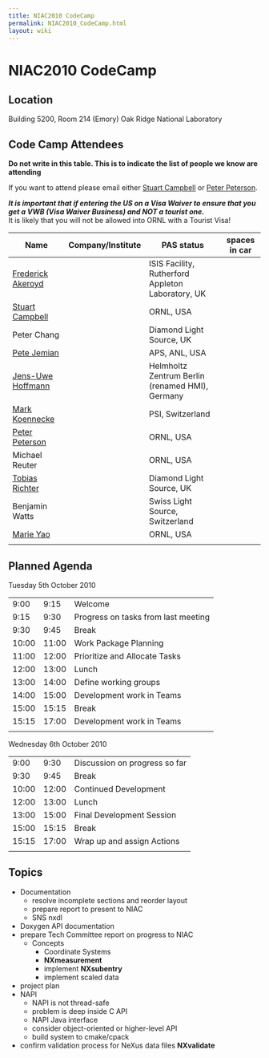 ```yaml
---
title: NIAC2010 CodeCamp
permalink: NIAC2010_CodeCamp.html
layout: wiki
---
```

NIAC2010 CodeCamp
=================

Location
--------

Building 5200, Room 214 (Emory) Oak Ridge National Laboratory

Code Camp Attendees
-------------------

**Do not write in this table. This is to indicate the list of people we
know are attending**

If you want to attend please email either [Stuart
Campbell](User%3AStuart_Campbell.html "wikilink") or [Peter
Peterson](User%3APeter_Peterson.html "wikilink").

***It is important that if entering the US on a Visa Waiver to ensure
that you get a VWB (Visa Waiver Business) and NOT a tourist one.***  
It is likely that you will not be allowed into ORNL with a Tourist Visa!

| Name                                                      | Company/Institute                                   | PAS status          | spaces in car |
|-----------------------------------------------------------|-----------------------------------------------------|---------------------|---------------|
| [Frederick Akeroyd](User%3AFreddie_Akeroyd.html "wikilink")    | | ISIS Facility, Rutherford Appleton Laboratory, UK | | approved          |               |
| [Stuart Campbell](User%3AStuart_Campbell.html "wikilink")      | | ORNL, USA                                         | | approved          | 2             |
| Peter Chang                                               | | Diamond Light Source, UK                          | | approved          |               |
| [Pete Jemian](User%3APete_Jemian.html "wikilink")              | | APS, ANL, USA                                     | | approved          |               |
| [ Jens-Uwe Hoffmann](User%3AJens-Uwe_Hoffmann.html "wikilink") | | Helmholtz Zentrum Berlin (renamed HMI), Germany   | | approved          |               |
| [Mark Koennecke](User%3AMark_Koennecke.html "wikilink")        | | PSI, Switzerland                                  | | approved          |               |
| [Peter Peterson](User%3APeter_Peterson.html "wikilink")        | | ORNL, USA                                         | | approved          | 3             |
| Michael Reuter                                            | | ORNL, USA                                         | | approved          |               |
| [Tobias Richter](User%3ATobias_Richter.html "wikilink")        | | Diamond Light Source, UK                          | | approved          |               |
| Benjamin Watts                                            | | Swiss Light Source, Switzerland                   | | awaiting approval |               |
| [Marie Yao](User%3AMarie.html "wikilink")                      | | ORNL, USA                                         | | approved          |               |
||

Planned Agenda
--------------

Tuesday 5th October 2010

|       |       |                                     |
|-------|-------|-------------------------------------|
| 9:00  | 9:15  | Welcome                             |
| 9:15  | 9:30  | Progress on tasks from last meeting |
| 9:30  | 9:45  | Break                               |
| 10:00 | 11:00 | Work Package Planning               |
| 11:00 | 12:00 | Prioritize and Allocate Tasks       |
| 12:00 | 13:00 | Lunch                               |
| 13:00 | 14:00 | Define working groups               |
| 14:00 | 15:00 | Development work in Teams           |
| 15:00 | 15:15 | Break                               |
| 15:15 | 17:00 | Development work in Teams           |
||

Wednesday 6th October 2010

|       |       |                               |
|-------|-------|-------------------------------|
| 9:00  | 9:30  | Discussion on progress so far |
| 9:30  | 9:45  | Break                         |
| 10:00 | 12:00 | Continued Development         |
| 12:00 | 13:00 | Lunch                         |
| 13:00 | 15:00 | Final Development Session     |
| 15:00 | 15:15 | Break                         |
| 15:15 | 17:00 | Wrap up and assign Actions    |
||

Topics
------

-   Documentation
    -   resolve incomplete sections and reorder layout
    -   prepare report to present to NIAC
    -   SNS nxdl
-   Doxygen API documentation
-   prepare Tech Committee report on progress to NIAC
    -   Concepts
        -   Coordinate Systems
        -   **NXmeasurement**
        -   implement **NXsubentry**
        -   implement scaled data
-   project plan
-   NAPI
    -   NAPI is not thread-safe
    -   problem is deep inside C API
    -   NAPI Java interface
    -   consider object-oriented or higher-level API
    -   build system to cmake/cpack
-   confirm validation process for NeXus data files **NXvalidate**

